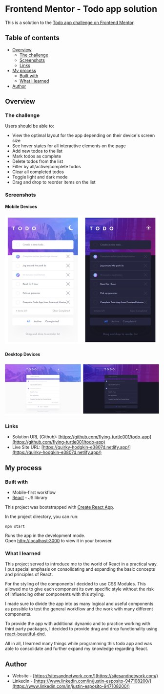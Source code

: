 # Frontend Mentor - Todo app solution

This is a solution to the [Todo app challenge on Frontend Mentor](https://www.frontendmentor.io/challenges/todo-app-Su1_KokOW).

## Table of contents

- [Overview](#overview)
  - [The challenge](#the-challenge)
  - [Screenshots](#screenshots)
  - [Links](#links)
- [My process](#my-process)
  - [Built with](#built-with)
  - [What I learned](#what-i-learned)
- [Author](#author)

## Overview

### The challenge

Users should be able to:

- View the optimal layout for the app depending on their device's screen size
- See hover states for all interactive elements on the page
- Add new todos to the list
- Mark todos as complete
- Delete todos from the list
- Filter by all/active/complete todos
- Clear all completed todos
- Toggle light and dark mode
- Drag and drop to reorder items on the list

### Screenshots

#### Mobile Devices

![](./src/assets/screenshots-todo-app-mobile.png)

#### Desktop Devices

![](./src/assets/screenshots-todo-app-desktop.png)

### Links

- Solution URL (Github): [https://github.com/flying-turtle001/todo-app](https://github.com/flying-turtle001/todo-app)
- Live Site URL: [https://quirky-hodgkin-e3807d.netlify.app/](https://quirky-hodgkin-e3807d.netlify.app/)

## My process

### Built with

- Mobile-first workflow
- [React](https://reactjs.org/) - JS library

This project was bootstrapped with [Create React App](https://github.com/facebook/create-react-app).

In the project directory, you can run:

`npm start`

Runs the app in the development mode.\
Open [http://localhost:3000](http://localhost:3000) to view it in your browser.

### What I learned

This project served to introduce me to the world of React in a practical way. I put special emphasis on consolidating and expanding the basic concepts and principles of React.

For the styling of the components I decided to use CSS Modules. This allowed me to give each component its own specific style without the risk of influencing other components with this styling.

I made sure to divide the app into as many logical and useful components as possible to test the general workflow and the work with many different components.

To provide the app with additional dynamic and to practice working with third party packages, I decided to provide drag and drop functionality using [react-beautiful-dnd](https://github.com/atlassian/react-beautiful-dnd).

All in all, I learned many things while programming this todo app and was able to consolidate and further expand my knowledge regarding React.

## Author

- Website - [https://sitesandnetwork.com/](https://sitesandnetwork.com/)
- LinkedIn - [https://www.linkedin.com/in/justin-esposito-947108200/](https://www.linkedin.com/in/justin-esposito-947108200/)
